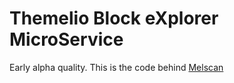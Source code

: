 # Themelio Block eXplorer MicroService

Early alpha quality. This is the code behind [Melscan](https://scan.themelio.org)
